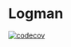 # Logman

[![codecov](https://codecov.io/github/mishankov/logman/graph/badge.svg?token=3KHQU1BLMV)](https://codecov.io/github/mishankov/logman)
